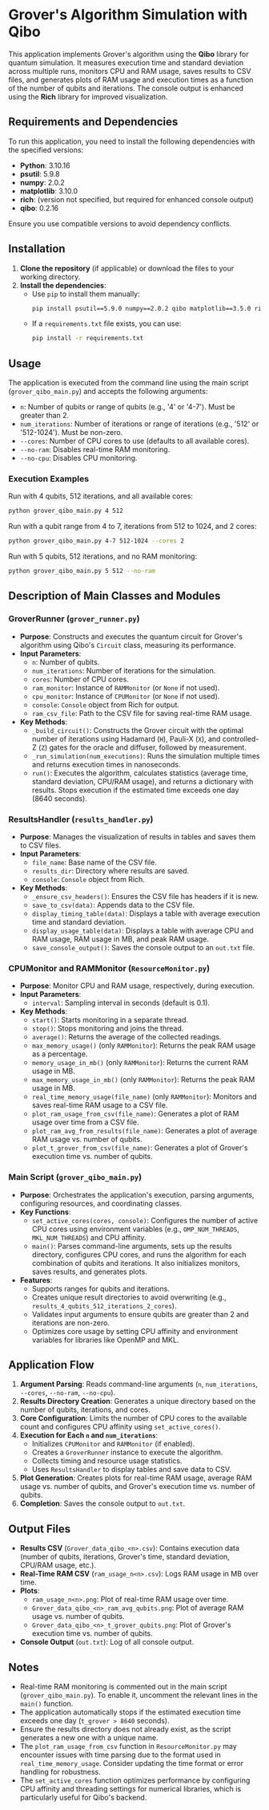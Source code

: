 # Grover's Algorithm Simulation with Qibo

This application implements Grover's algorithm using the **Qibo** library for quantum simulation. It measures execution time and standard deviation across multiple runs, monitors CPU and RAM usage, saves results to CSV files, and generates plots of RAM usage and execution times as a function of the number of qubits and iterations. The console output is enhanced using the **Rich** library for improved visualization.

## Requirements and Dependencies

To run this application, you need to install the following dependencies with the specified versions:

- **Python**: 3.10.16
- **psutil**: 5.9.8
- **numpy**: 2.0.2
- **matplotlib**: 3.10.0
- **rich**: (version not specified, but required for enhanced console output)
- **qibo**: 0.2.16

Ensure you use compatible versions to avoid dependency conflicts.

## Installation

1. **Clone the repository** (if applicable) or download the files to your working directory.
2. **Install the dependencies**:
    - Use `pip` to install them manually:
      ```bash
      pip install psutil==5.9.0 numpy==2.0.2 qibo matplotlib==3.5.0 rich
      ```
    - If a `requirements.txt` file exists, you can use:
      ```bash
      pip install -r requirements.txt
      ```

## Usage

The application is executed from the command line using the main script (`grover_qibo_main.py`) and accepts the following arguments:

- `n`: Number of qubits or range of qubits (e.g., '4' or '4-7'). Must be greater than 2.
- `num_iterations`: Number of iterations or range of iterations (e.g., '512' or '512-1024'). Must be non-zero.
- `--cores`: Number of CPU cores to use (defaults to all available cores).
- `--no-ram`: Disables real-time RAM monitoring.
- `--no-cpu`: Disables CPU monitoring.

### Execution Examples

Run with 4 qubits, 512 iterations, and all available cores:
```bash
python grover_qibo_main.py 4 512
```

Run with a qubit range from 4 to 7, iterations from 512 to 1024, and 2 cores:
```bash
python grover_qibo_main.py 4-7 512-1024 --cores 2
```

Run with 5 qubits, 512 iterations, and no RAM monitoring:
```bash
python grover_qibo_main.py 5 512 --no-ram
```

## Description of Main Classes and Modules

### GroverRunner (`grover_runner.py`)

- **Purpose**: Constructs and executes the quantum circuit for Grover's algorithm using Qibo's `Circuit` class, measuring its performance.
- **Input Parameters**:
  - `n`: Number of qubits.
  - `num_iterations`: Number of iterations for the simulation.
  - `cores`: Number of CPU cores.
  - `ram_monitor`: Instance of `RAMMonitor` (or `None` if not used).
  - `cpu_monitor`: Instance of `CPUMonitor` (or `None` if not used).
  - `console`: `Console` object from Rich for output.
  - `ram_csv_file`: Path to the CSV file for saving real-time RAM usage.
- **Key Methods**:
  - `_build_circuit()`: Constructs the Grover circuit with the optimal number of iterations using Hadamard (`H`), Pauli-X (`X`), and controlled-Z (`Z`) gates for the oracle and diffuser, followed by measurement.
  - `_run_simulation(num_executions)`: Runs the simulation multiple times and returns execution times in nanoseconds.
  - `run()`: Executes the algorithm, calculates statistics (average time, standard deviation, CPU/RAM usage), and returns a dictionary with results. Stops execution if the estimated time exceeds one day (8640 seconds).

### ResultsHandler (`results_handler.py`)

- **Purpose**: Manages the visualization of results in tables and saves them to CSV files.
- **Input Parameters**:
  - `file_name`: Base name of the CSV file.
  - `results_dir`: Directory where results are saved.
  - `console`: `Console` object from Rich.
- **Key Methods**:
  - `_ensure_csv_headers()`: Ensures the CSV file has headers if it is new.
  - `save_to_csv(data)`: Appends data to the CSV file.
  - `display_timing_table(data)`: Displays a table with average execution time and standard deviation.
  - `display_usage_table(data)`: Displays a table with average CPU and RAM usage, RAM usage in MB, and peak RAM usage.
  - `save_console_output()`: Saves the console output to an `out.txt` file.

### CPUMonitor and RAMMonitor (`ResourceMonitor.py`)

- **Purpose**: Monitor CPU and RAM usage, respectively, during execution.
- **Input Parameters**:
  - `interval`: Sampling interval in seconds (default is 0.1).
- **Key Methods**:
  - `start()`: Starts monitoring in a separate thread.
  - `stop()`: Stops monitoring and joins the thread.
  - `average()`: Returns the average of the collected readings.
  - `max_memory_usage()` (only `RAMMonitor`): Returns the peak RAM usage as a percentage.
  - `memory_usage_in_mb()` (only `RAMMonitor`): Returns the current RAM usage in MB.
  - `max_memory_usage_in_mb()` (only `RAMMonitor`): Returns the peak RAM usage in MB.
  - `real_time_memory_usage(file_name)` (only `RAMMonitor`): Monitors and saves real-time RAM usage to a CSV file.
  - `plot_ram_usage_from_csv(file_name)`: Generates a plot of RAM usage over time from a CSV file.
  - `plot_ram_avg_from_results(file_name)`: Generates a plot of average RAM usage vs. number of qubits.
  - `plot_t_grover_from_csv(file_name)`: Generates a plot of Grover's execution time vs. number of qubits.

### Main Script (`grover_qibo_main.py`)

- **Purpose**: Orchestrates the application's execution, parsing arguments, configuring resources, and coordinating classes.
- **Key Functions**:
  - `set_active_cores(cores, console)`: Configures the number of active CPU cores using environment variables (e.g., `OMP_NUM_THREADS`, `MKL_NUM_THREADS`) and CPU affinity.
  - `main()`: Parses command-line arguments, sets up the results directory, configures CPU cores, and runs the algorithm for each combination of qubits and iterations. It also initializes monitors, saves results, and generates plots.
- **Features**:
  - Supports ranges for qubits and iterations.
  - Creates unique result directories to avoid overwriting (e.g., `results_4_qubits_512_iterations_2_cores`).
  - Validates input arguments to ensure qubits are greater than 2 and iterations are non-zero.
  - Optimizes core usage by setting CPU affinity and environment variables for libraries like OpenMP and MKL.

## Application Flow

1. **Argument Parsing**: Reads command-line arguments (`n`, `num_iterations`, `--cores`, `--no-ram`, `--no-cpu`).
2. **Results Directory Creation**: Generates a unique directory based on the number of qubits, iterations, and cores.
3. **Core Configuration**: Limits the number of CPU cores to the available count and configures CPU affinity using `set_active_cores()`.
4. **Execution for Each `n` and `num_iterations`**:
   - Initializes `CPUMonitor` and `RAMMonitor` (if enabled).
   - Creates a `GroverRunner` instance to execute the algorithm.
   - Collects timing and resource usage statistics.
   - Uses `ResultsHandler` to display tables and save data to CSV.
5. **Plot Generation**: Creates plots for real-time RAM usage, average RAM usage vs. number of qubits, and Grover's execution time vs. number of qubits.
6. **Completion**: Saves the console output to `out.txt`.

## Output Files

- **Results CSV** (`Grover_data_qibo_<n>.csv`): Contains execution data (number of qubits, iterations, Grover's time, standard deviation, CPU/RAM usage, etc.).
- **Real-Time RAM CSV** (`ram_usage_n<n>.csv`): Logs RAM usage in MB over time.
- **Plots**:
  - `ram_usage_n<n>.png`: Plot of real-time RAM usage over time.
  - `Grover_data_qibo_<n>_ram_avg_qubits.png`: Plot of average RAM usage vs. number of qubits.
  - `Grover_data_qibo_<n>_t_grover_qubits.png`: Plot of Grover's execution time vs. number of qubits.
- **Console Output** (`out.txt`): Log of all console output.

## Notes

- Real-time RAM monitoring is commented out in the main script (`grover_qibo_main.py`). To enable it, uncomment the relevant lines in the `main()` function.
- The application automatically stops if the estimated execution time exceeds one day (`t_grover > 8640` seconds).
- Ensure the results directory does not already exist, as the script generates a new one with a unique name.
- The `plot_ram_usage_from_csv` function in `ResourceMonitor.py` may encounter issues with time parsing due to the format used in `real_time_memory_usage`. Consider updating the time format or error handling for robustness.
- The `set_active_cores` function optimizes performance by configuring CPU affinity and threading settings for numerical libraries, which is particularly useful for Qibo's backend.

